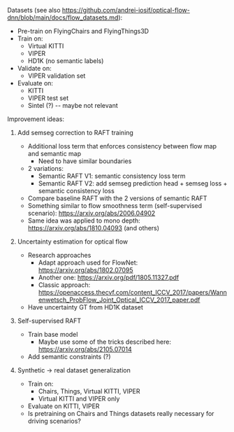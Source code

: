 Datasets (see also https://github.com/andrei-iosif/optical-flow-dnn/blob/main/docs/flow_datasets.md):
* Pre-train on FlyingChairs and FlyingThings3D
* Train on:
    - Virtual KITTI
    - VIPER
    - HD1K (no semantic labels)
* Validate on:
    - VIPER validation set
* Evaluate on:
    - KITTI
	- VIPER test set
    - Sintel (?) -- maybe not relevant


Improvement ideas:
1. Add semseg correction to RAFT training
    * Additional loss term that enforces consistency between flow map and semantic map
        - Need to have similar boundaries
    * 2 variations:
        - Semantic RAFT V1: semantic consistency loss term
        - Semantic RAFT V2: add semseg prediction head + semseg loss + semantic consistency loss
    * Compare baseline RAFT with the 2 versions of semantic RAFT
    * Something similar to flow smoothness term (self-supervised scenario): https://arxiv.org/abs/2006.04902
    * Same idea was applied to mono depth: https://arxiv.org/abs/1810.04093 (and others)

2. Uncertainty estimation for optical flow
	* Research approaches
	    - Adapt approach used for FlowNet: https://arxiv.org/abs/1802.07095
	    - Another one: https://arxiv.org/pdf/1805.11327.pdf
	    - Classic approach: https://openaccess.thecvf.com/content_ICCV_2017/papers/Wannenwetsch_ProbFlow_Joint_Optical_ICCV_2017_paper.pdf
    * Have uncertainty GT from HD1K dataset

3. Self-supervised RAFT
	* Train base model
	    - Maybe use some of the tricks described here: https://arxiv.org/abs/2105.07014
	* Add semantic constraints (?)
	
4. Synthetic -> real dataset generalization 
	* Train on:
		- Chairs, Things, Virtual KITTI, VIPER
		- Virtual KITTI and VIPER only
	* Evaluate on KITTI, VIPER
	* Is pretraining on Chairs and Things datasets really necessary for driving scenarios?